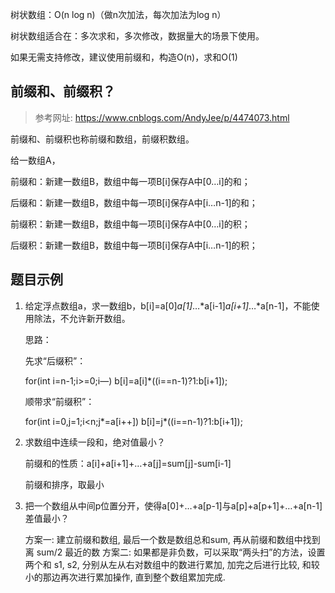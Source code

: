 

树状数组：O(n log n)（做n次加法，每次加法为log n）

树状数组适合在：多次求和，多次修改，数据量大的场景下使用。

如果无需支持修改，建议使用前缀和，构造O(n)，求和O(1)



## 前缀和、前缀积？

> 参考网址: <https://www.cnblogs.com/AndyJee/p/4474073.html>

前缀和、前缀积也称前缀和数组，前缀积数组。

给一数组A，

前缀和：新建一数组B，数组中每一项B[i]保存A中[0…i]的和；

后缀和：新建一数组B，数组中每一项B[i]保存A中[i…n-1]的和；

前缀积：新建一数组B，数组中每一项B[i]保存A中[0…i]的积；

后缀积：新建一数组B，数组中每一项B[i]保存A中[i…n-1]的积；

## 题目示例

1. 给定浮点数组a，求一数组b，b[i]=a[0]*a[1]*…*a[i-1]*a[i+1]*…*a[n-1]，不能使用除法，不允许新开数组。

   思路：

   先求“后缀积”：

   for(int i=n-1;i>=0;i—) b[i]=a[i]*((i==n-1)?1:b[i+1]);

   顺带求“前缀积”：

   for(int i=0,j=1;i<n;j*=a[i++]) b[i]=j*((i==n-1)?1:b[i+1]);

2. 求数组中连续一段和，绝对值最小？

   前缀和的性质：a[i]+a[i+1]+…+a[j]=sum[j]-sum[i-1]

   前缀和排序，取最小

3. 把一个数组从中间p位置分开，使得a[0]+…+a[p-1]与a[p]+a[p+1]+…+a[n-1]差值最小？

   方案一: 建立前缀和数组, 最后一个数是数组总和sum, 再从前缀和数组中找到离 sum/2 最近的数
   方案二: 如果都是非负数，可以采取“两头扫”的方法，设置两个和 s1, s2, 分别从左从右对数组中的数进行累加, 加完之后进行比较, 和较小的那边再次进行累加操作, 直到整个数组累加完成.
 
